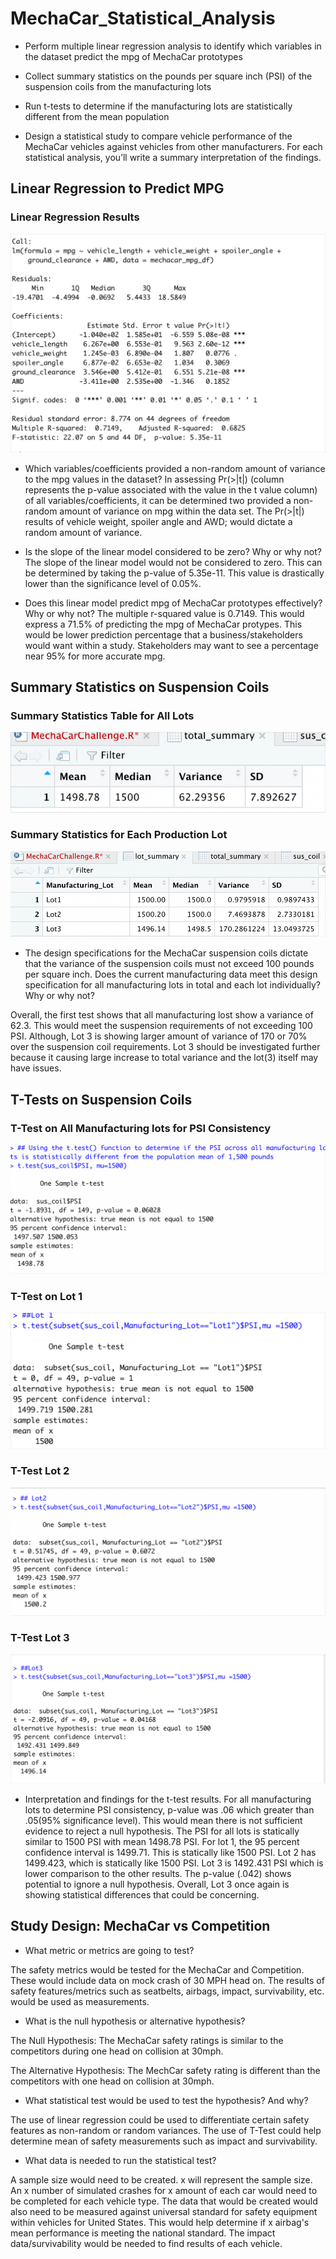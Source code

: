 # MechaCar_Statistical_Analysis
* Perform multiple linear regression analysis to identify which variables in the dataset predict the mpg of MechaCar prototypes

* Collect summary statistics on the pounds per square inch (PSI) of the suspension coils from the manufacturing lots

* Run t-tests to determine if the manufacturing lots are statistically different from the mean population

* Design a statistical study to compare vehicle performance of the MechaCar vehicles against vehicles from other manufacturers. For each statistical analysis, you’ll write a summary interpretation of the findings.

## Linear Regression to Predict MPG
### Linear Regression Results
![alt text](https://github.com/bmliddicoat/MechaCar_Statistical_Analysis/blob/ff7f665ea517e6e2833a4254f86d095ec410d16c/images/dev_1.jpg)

* Which variables/coefficients provided a non-random amount of variance to the mpg values in the dataset?
In assessing Pr(>|t|) (column represents the p-value associated with the value in the t value column) of all variables/coefficients, it can be determined two provided a non-random amount of variance on mpg within the data set.  The Pr(>|t|) results of vehicle weight, spoiler angle and AWD; would dictate a random amount of variance.

* Is the slope of the linear model considered to be zero? Why or why not?
The slope of the linear model would not be considered to zero.  This can be determined by taking the p-value of 5.35e-11.  This value is drastically lower than the significance level of 0.05%.

* Does this linear model predict mpg of MechaCar prototypes effectively? Why or why not?
The multiple r-squared value is 0.7149.  This would express a 71.5% of predicting the mpg of MechaCar protypes.  This would be lower prediction percentage that a business/stakeholders would want within a study.  Stakeholders may want to see a percentage near 95% for more accurate mpg.

## Summary Statistics on Suspension Coils
### Summary Statistics Table for All Lots
![alt text](https://github.com/bmliddicoat/MechaCar_Statistical_Analysis/blob/ff7f665ea517e6e2833a4254f86d095ec410d16c/images/total_sum.jpg)

### Summary Statistics for Each Production Lot
![alt text](https://github.com/bmliddicoat/MechaCar_Statistical_Analysis/blob/ff7f665ea517e6e2833a4254f86d095ec410d16c/images/lot_sum.jpg)

* The design specifications for the MechaCar suspension coils dictate that the variance of the suspension coils must not exceed 100 pounds per square inch. Does the current manufacturing data meet this design specification for all manufacturing lots in total and each lot individually? Why or why not?

Overall, the first test shows that all manufacturing lost show a variance of 62.3.  This would meet the suspension requirements of not exceeding 100 PSI. Although, Lot 3 is showing larger amount of variance of 170 or 70% over the suspension coil requirements.  Lot 3 should be investigated further because it causing large increase to total variance and the lot(3) itself may have issues. 

## T-Tests on Suspension Coils

### T-Test on All Manufacturing lots for PSI Consistency
![alt text](https://github.com/bmliddicoat/MechaCar_Statistical_Analysis/blob/ff7f665ea517e6e2833a4254f86d095ec410d16c/images/all_t_test.jpg)

### T-Test on Lot 1
![alt text](https://github.com/bmliddicoat/MechaCar_Statistical_Analysis/blob/ff7f665ea517e6e2833a4254f86d095ec410d16c/images/lot_1_t_test.jpg)
### T-Test Lot 2    
![alt text](https://github.com/bmliddicoat/MechaCar_Statistical_Analysis/blob/ff7f665ea517e6e2833a4254f86d095ec410d16c/images/lot_2_t_test.jpg)
### T-Test Lot 3
![alt text](https://github.com/bmliddicoat/MechaCar_Statistical_Analysis/blob/ff7f665ea517e6e2833a4254f86d095ec410d16c/images/lot_3_t_test.jpg)

* Interpretation and findings for the t-test results. 
For all manufacturing lots to determine PSI consistency, p-value was .06 which greater than .05(95% significance level).  This would mean there is not sufficient evidence to reject a null hypothesis.  The PSI for all lots is statically similar to 1500 PSI with mean 1498.78 PSI.  For lot 1, the 95 percent confidence interval is 1499.71.  This is statically like 1500 PSI.  Lot 2 has 1499.423, which is statically like 1500 PSI.  Lot 3 is 1492.431 PSI which is lower comparison to the other results.  The p-value (.042) shows potential to ignore a null hypothesis.  Overall, Lot 3 once again is showing statistical differences that could be concerning.


## Study Design: MechaCar vs Competition

* What metric or metrics are going to test?

The safety metrics would be tested for the MechaCar and Competition.  These would include data on mock crash of 30 MPH head on.  The results of safety features/metrics such as seatbelts, airbags, impact, survivability, etc. would be used as measurements. 

* What is the null hypothesis or alternative hypothesis?

The Null Hypothesis:  The MechaCar safety ratings is similar to the competitors during one head on collision at 30mph.

The Alternative Hypothesis:  The MechCar safety rating is different than the competitors with one head on collision at 30mph.

* What statistical test would be used to test the hypothesis? And why?

The use of linear regression could be used to differentiate certain safety features as non-random or random variances.  The use of T-Test could help determine mean of safety measurements such as impact and survivability.

* What data is needed to run the statistical test?

A sample size would need to be created.  x will represent the sample size.  An x number of simulated crashes for x amount of each car would need to be completed for each vehicle type.  The data that would be created would also need to be measured against universal standard for safety equipment within vehicles for United States.  This would help determine if x airbag's mean performance is meeting the national standard.  The impact data/survivability would be needed to find results of each vehicle.  
